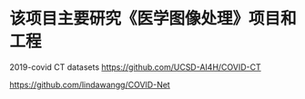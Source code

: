 
# 该项目主要研究《医学图像处理》项目和工程


 2019-covid CT datasets
https://github.com/UCSD-AI4H/COVID-CT

https://github.com/lindawangg/COVID-Net
